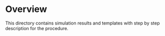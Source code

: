 # Overview

This directory contains simulation results and templates with step by step description for the procedure.

